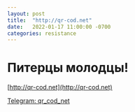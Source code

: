 ```yaml
---
layout: post
title:  "http://qr-cod.net"
date:   2022-01-17 11:00:00 -0700
categories: resistance
---
```


# Питерцы молодцы! 

[http://qr-cod.net](http://qr-cod.net)

[Telegram: qr_cod_net](https://t.me/qr_cod_net)
